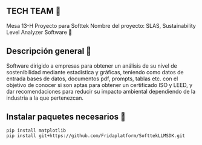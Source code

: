 ## TECH TEAM 🤖
Mesa 13-H
Proyecto para Softtek
Nombre del proyecto: SLAS, Sustainability Level Analyzer Software 🍃

## Descripción general 📖
Software dirigido a empresas para obtener un análisis de su nivel de sostenibilidad mediante estadística y gráficas, teniendo como datos de entrada bases de datos, documentos pdf, prompts, tablas etc. con el objetivo de conocer si son aptas para obtener un certificado ISO y LEED, y dar recomendaciones para reducir su impacto ambiental dependiendo de la industria a la que pertenezcan.

## Instalar paquetes necesarios 🙂

``` 
pip install matplotlib
pip install git+https://github.com/Fridaplatform/SofttekLLMSDK.git
```
